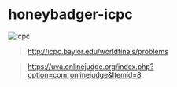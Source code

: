 # honeybadger-icpc

![icpc](http://i.ytimg.com/vi/x9Jr9JKpsX8/maxresdefault.jpg "Honey Badger")

 > http://icpc.baylor.edu/worldfinals/problems
 
 
 > https://uva.onlinejudge.org/index.php?option=com_onlinejudge&Itemid=8
 


